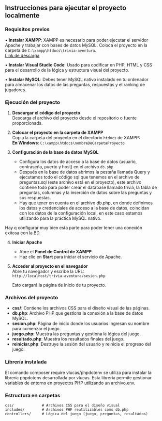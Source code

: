 ## **Instrucciones para ejecutar el proyecto localmente**

### **Requisitos previos**

• **Instalar XAMPP**: XAMPP es necesario para poder ejecutar el servidor Apache y trabajar con bases de datos MySQL. Coloca el proyecto en la carpeta de `C:\xampp\htdocs\trivia-aventura`.  
  [Link de descarga](https://www.apachefriends.org/es/index.html)

• **Instalar Visual Studio Code**: Usado para codificar en PHP, HTML y CSS para el desarrollo de la lógica y estructura visual del proyecto.

• **Instalar MySQL**: Debes tener MySQL nativo instalado en tu ordenador para almacenar los datos de las preguntas, respuestas y el ranking de jugadores.

### **Ejecución del proyecto**

1. **Descargar el código del proyecto**  
   Descarga el archivo del proyecto desde el repositorio o fuente proporcionada.

2. **Colocar el proyecto en la carpeta de XAMPP**  
   Copia la carpeta del proyecto en el directorio `htdocs` de XAMPP:  
   **En Windows**: `C:\xampp\htdocs\nombreDeCarpetaProyecto`

3. **Configuración de la base de datos MySQL**  
   - Configura los datos de acceso a la base de datos (usuario, contraseña, puerto y host) en el archivo `db.php`.
   - Después en la base de datos abrimos la pestaña llamada Query y ejecutamos todo el código sql que tenemos en el archivo de preguntas.sql (este archivo está en el proyecto), este archivo contiene todo para poder crear el database llamado trivia, la tabla de preguntas, columnas y la inserción de datos sobre las preguntas y sus respuestas.
   - Hay que tener en cuenta en el archivo db.php, en donde definimos los datos y credenciales de acceso a la base de datos, coincidan con los datos de la configuración local, en este caso estamos utilizando para la práctica MySQL nativo.

Hay q configurar muy bien esta parte para poder tener una conexión exitosa con la BD.


4. **Iniciar Apache**  
   - Abre el **Panel de Control de XAMPP**.
   - Haz clic en **Start** para iniciar el servicio de Apache.

5. **Acceder al proyecto en el navegador**  
   Abre tu navegador y escribe la URL:  
   `http://localhost/trivia-aventura/sesion.php`

   Esto cargará la página de inicio de tu proyecto.

### **Archivos del proyecto**

- **css/**: Contiene los archivos CSS para el diseño visual de las páginas.
- **db.php**: Archivo PHP que gestiona la conexión a la base de datos MySQL.
- **sesion.php**: Página de inicio donde los usuarios ingresan su nombre para comenzar el juego.
- **juego.php**: Muestra las preguntas y gestiona la lógica del juego.
- **resultado.php**: Muestra los resultados finales del juego.
- **reiniciar.php**: Destruye la sesión del usuario y reinicia el progreso del juego.

### **Librería instalada**

El comando composer require vlucas/phpdotenv se utiliza para instalar la librería phpdotenv desarrollada por vlucas. Esta librería permite gestionar variables de entorno en proyectos PHP utilizando un archivo.env.

### **Estructura en carpetas**

```plaintext
css/             # Archivos CSS para el diseño visual
includes/        # Archivos PHP reutilizables como db.php
controllers/     # Lógica del juego (juego, preguntas, resultados)
